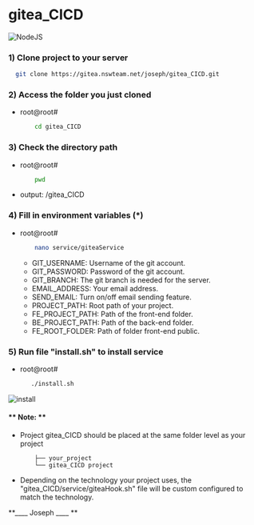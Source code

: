 # gitea_CICD
[NodeJS]: https://upload.wikimedia.org/wikipedia/commons/d/d9/Node.js_logo.svg
![NodeJS][NodeJS]
### 1) Clone project to your server
  ```sh
    git clone https://gitea.nswteam.net/joseph/gitea_CICD.git
  ```
### 2) Access the folder you just cloned
* root@root#
    ```sh
        cd gitea_CICD
    ```
### 3) Check the directory path
* root@root#
    ```sh
        pwd
    ```
* output: <path>/gitea_CICD

### 4) Fill in environment variables (*)
* root@root#
    ```sh
        nano service/giteaService
    ```
	* GIT_USERNAME: Username of the git account.
	* GIT_PASSWORD: Password of the git account.
	* GIT_BRANCH: The git branch is needed for the server.
	* EMAIL_ADDRESS: Your email address.
	* SEND_EMAIL: Turn on/off email sending feature.
	* PROJECT_PATH: Root path of your project.
	* FE_PROJECT_PATH: Path of the front-end folder.
	* BE_PROJECT_PATH: Path of the back-end folder.
	* FE_ROOT_FOLDER: Path of folder front-end public.

### 5) Run file "install.sh" to install service
* root@root#
     ```sh
        ./install.sh
    ```

![install](https://i.ibb.co/VJHhb3y/install-Service.png)
#### ** Note: ** 

- Project gitea_CICD should be placed at the same folder level as your project
    ```
        ├── your_project
        └── gitea_CICD project
    ```

- Depending on the technology your project uses, the "gitea_CICD/service/giteaHook.sh" file will be custom configured to match the technology.

 **____ Joseph ____ **

